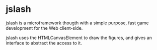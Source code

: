 # jslash

jslash is a microframework thougth with a simple purpose, 
fast game development for the Web client-side.

jslash uses the HTMLCanvasElement to draw the figures, and
gives an interface to abstract the access to it.

